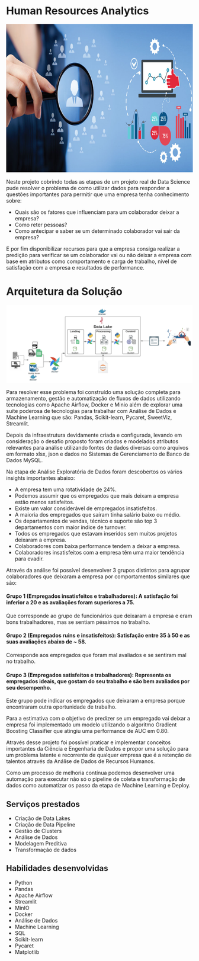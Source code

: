 # Human Resources Analytics

<p align="center">
  <img src="https://github.com/luiscals1/Data_Science/blob/main/human-resources-analytics/images/humanResourceAnalytics.jpeg" width="1000" height="400"/>
</p>

Neste projeto cobrindo todas as etapas de um projeto real de Data Science pude resolver o problema de como utilizar dados para responder a questões importantes para permitir que uma empresa tenha conhecimento sobre:

* Quais são os fatores que influenciam para um colaborador deixar a empresa?
* Como reter pessoas?
* Como antecipar e saber se um determinado colaborador vai sair da empresa?

E por fim disponibilizar recursos para que a empresa consiga realizar a predição para verificar se um colaborador vai ou não deixar a empresa com base em atributos como comportamento e carga de trabalho, nível de satisfação com a empresa e resultados de performance.

# Arquitetura da Solução

<p align="center">
  <img src="https://github.com/luiscals1/Data_Science/blob/main/human-resources-analytics/images/solution_overview.png"/>
</p>

Para resolver esse problema foi construído uma solução completa para armazenamento, gestão e automatização de fluxos de dados utilizando tecnologias como Apache Airflow, Docker e Minio além de explorar uma suíte poderosa de tecnologias para trabalhar com Análise de Dados e Machine Learning que são: Pandas, Scikit-learn, Pycaret, SweetViz, Streamlit.

Depois da infraestrutura devidamente criada e configurada, levando em consideração o desafio proposto foram criados e modelados atributos relevantes para análise utilizando fontes de dados diversas como arquivos em formato xlsx, json e dados no Sistemas de Gerenciamento de Banco de Dados MySQL.

Na etapa de Análise Exploratória de Dados foram descobertos os vários insights importantes abaixo:

* A empresa tem uma rotatividade de 24%.
* Podemos assumir que os empregados que mais deixam a empresa estão menos satisfeitos.
* Existe um valor considerável de empregados insatisfeitos.
* A maioria dos empregados que saíram tinha salário baixo ou médio.
* Os departamentos de vendas, técnico e suporte são top 3 departamentos com maior índice de turnover.
* Todos os empregados que estavam inseridos sem muitos projetos deixaram a empresa.
* Colaboradores com baixa performance tendem a deixar a empresa.
* Colaboradores insatisfeitos com a empresa têm uma maior tendência para evadir.

Através da análise foi possível desenvolver 3 grupos distintos para agrupar colaboradores que deixaram a empresa por comportamentos similares que são:

#### Grupo 1 (Empregados insatisfeitos e trabalhadores): A satisfação foi inferior a 20 e as avaliações foram superiores a 75.
Que corresponde ao grupo de funcionários que deixaram a empresa e eram bons trabalhadores, mas se sentiam péssimos no trabalho.

#### Grupo 2 (Empregados ruins e insatisfeitos): Satisfação entre 35 à 50 e as suas avaliações abaixo de ~ 58.
Corresponde aos empregados que foram mal avaliados e se sentiram mal no trabalho.

#### Grupo 3 (Empregados satisfeitos e trabalhadores): Representa os empregados ideais, que gostam do seu trabalho e são bem avaliados por seu desempenho.
Este grupo pode indicar os empregados que deixaram a empresa porque encontraram outra oportunidade de trabalho.

Para a estimativa com o objetivo de predizer se um empregado vai deixar a empresa foi implementado um modelo utilizando o algoritmo Gradient Boosting Classifier que atingiu uma performance de AUC em 0.80. 

Através desse projeto foi possível praticar e implementar conceitos importantes da Ciência e Engenharia de Dados e propor uma solução para um problema latente e recorrente de qualquer empresa que é a retenção de talentos através da Análise de Dados de Recursos Humanos.

Como um processo de melhoria contínua podemos desenvolver uma automação para executar não só o pipeline de coleta e transformação de dados como automatizar os passo da etapa de Machine Learning e Deploy.

## Serviços prestados
* Criação de Data Lakes
* Criação de Data Pipeline
* Gestão de Clusters
* Análise de Dados
* Modelagem Preditiva
* Transformação de dados

## Habilidades desenvolvidas
* Python
* Pandas
* Apache Airflow
* Streamlit
* MinIO
* Docker
* Análise de Dados
* Machine Learning
* SQL
* Scikit-learn
* Pycaret
* Matplotlib
